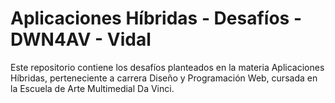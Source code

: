 # Aplicaciones Híbridas - Desafíos - DWN4AV - Vidal

Este repositorio contiene los desafíos planteados en la materia
Aplicaciones Híbridas, perteneciente a carrera Diseño y Programación Web,
cursada en la Escuela de Arte Multimedial Da Vinci.